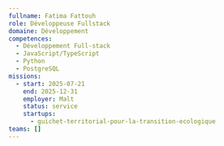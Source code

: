 ```yaml
---
fullname: Fatima Fattouh
role: Développeuse Fullstack
domaine: Développement
competences:
  - Développement Full-stack
  - JavaScript/TypeScript
  - Python
  - PostgreSQL
missions:
  - start: 2025-07-21
    end: 2025-12-31
    employer: Malt
    status: service
    startups:
      - guichet-territorial-pour-la-transition-ecologique
teams: []
---
```

